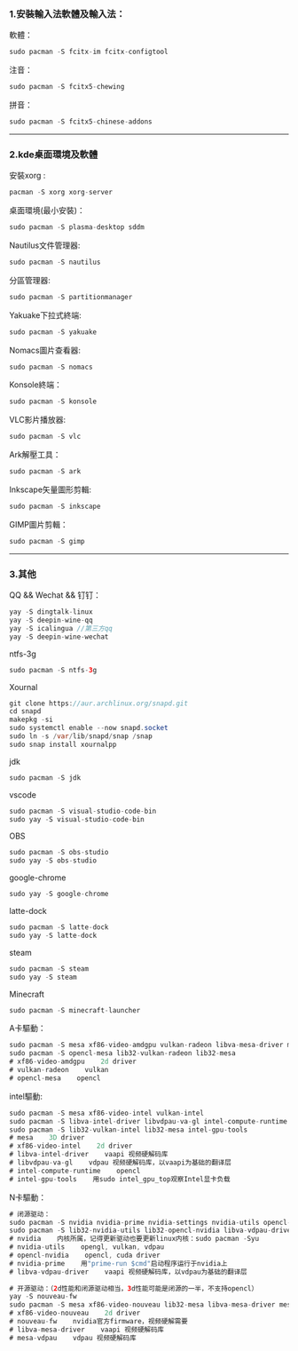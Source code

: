 ### 1.安裝輸入法軟體及輸入法：  
軟體：
```java
sudo pacman -S fcitx-im fcitx-configtool
```
注音：
```java
sudo pacman -S fcitx5-chewing
```
拼音：
```java
sudo pacman -S fcitx5-chinese-addons
```
<hr>

### 2.kde桌面環境及軟體
安裝xorg :
```java
pacman -S xorg xorg-server
```
桌面環境(最小安裝)：
```java
sudo pacman -S plasma-desktop sddm
```
Nautilus文件管理器:
```java
sudo pacman -S nautilus
```
分區管理器:
```java
sudo pacman -S partitionmanager
```
Yakuake下拉式終端:
```java
sudo pacman -S yakuake
```
Nomacs圖片查看器: 
```java
sudo pacman -S nomacs
```
Konsole終端：
```java
sudo pacman -S konsole
```
VLC影片播放器:
```java
sudo pacman -S vlc
```
Ark解壓工具：
```java
sudo pacman -S ark
```
Inkscape矢量圖形剪輯:
```java
sudo pacman -S inkscape
```
GIMP圖片剪輯：
```java
sudo pacman -S gimp
```

<hr>

### 3.其他
QQ && Wechat && 钉钉：
```java
yay -S dingtalk-linux
yay -S deepin-wine-qq
yay -S icalingua //第三方qq
yay -S deepin-wine-wechat
```
ntfs-3g
```java
sudo pacman -S ntfs-3g
```
Xournal
```java
git clone https://aur.archlinux.org/snapd.git
cd snapd
makepkg -si
sudo systemctl enable --now snapd.socket
sudo ln -s /var/lib/snapd/snap /snap
sudo snap install xournalpp
```

jdk
```java
sudo pacman -S jdk
```
vscode
```java
sudo pacman -S visual-studio-code-bin
sudo yay -S visual-studio-code-bin
```
OBS
```java
sudo pacman -S obs-studio
sudo yay -S obs-studio
```
google-chrome
```java
sudo yay -S google-chrome
```
latte-dock
```java
sudo pacman -S latte-dock
sudo yay -S latte-dock
```
steam
```java
sudo pacman -S steam
sudo yay -S steam
```
Minecraft
```java
sudo pacman -S minecraft-launcher
```
A卡驅動：
```java
sudo pacman -S mesa xf86-video-amdgpu vulkan-radeon libva-mesa-driver mesa-vdpau
sudo pacman -S opencl-mesa lib32-vulkan-radeon lib32-mesa
# xf86-video-amdgpu    2d driver
# vulkan-radeon    vulkan
# opencl-mesa    opencl
```
intel驅動:
```java
sudo pacman -S mesa xf86-video-intel vulkan-intel
sudo pacman -S libva-intel-driver libvdpau-va-gl intel-compute-runtime
sudo pacman -S lib32-vulkan-intel lib32-mesa intel-gpu-tools
# mesa    3D driver
# xf86-video-intel    2d driver
# libva-intel-driver    vaapi 视频硬解码库
# libvdpau-va-gl    vdpau 视频硬解码库，以vaapi为基础的翻译层
# intel-compute-runtime    opencl
# intel-gpu-tools    用sudo intel_gpu_top观察Intel显卡负载
```
N卡驅動：
```java
# 闭源驱动：
sudo pacman -S nvidia nvidia-prime nvidia-settings nvidia-utils opencl-nvidia
sudo pacman -S lib32-nvidia-utils lib32-opencl-nvidia libva-vdpau-driver
# nvidia    内核所属，记得更新驱动也要更新linux内核：sudo pacman -Syu
# nvidia-utils    opengl, vulkan, vdpau
# opencl-nvidia    opencl, cuda driver
# nvidia-prime    用"prime-run $cmd"启动程序运行于nvidia上
# libva-vdpau-driver    vaapi 视频硬解码库，以vdpau为基础的翻译层
 
# 开源驱动：（2d性能和闭源驱动相当，3d性能可能是闭源的一半，不支持opencl）
yay -S nouveau-fw
sudo pacman -S mesa xf86-video-nouveau lib32-mesa libva-mesa-driver mesa-vdpau
# xf86-video-nouveau    2d driver
# nouveau-fw    nvidia官方firmware，视频硬解需要
# libva-mesa-driver    vaapi 视频硬解码库
# mesa-vdpau    vdpau 视频硬解码库
```

